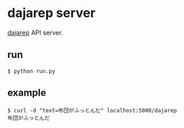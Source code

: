 # dajarep server
[dajarep](https://github.com/kurehajime/dajarep) API server.

## run
```
$ python run.py
```

## example
```
$ curl -d "text=布団がふっとんだ" localhost:5000/dajarep
布団がふっとんだ
```
